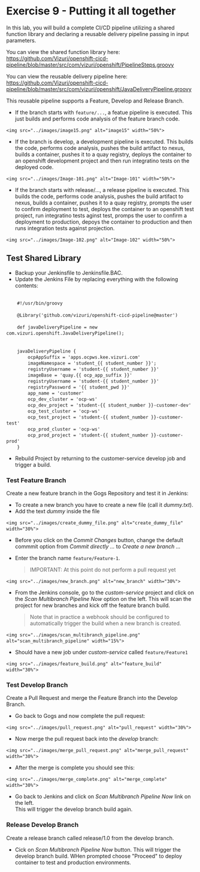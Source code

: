 # Exercise 9 - Putting it all together
    
In this lab, you will build a complete CI/CD pipeline utilizing a shared function library and declaring a reusable delivery pipeline passing in input parameters.  

You can view the shared function library here:
<https://github.com/Vizuri/openshift-cicd-pipeline/blob/master/src/com/vizuri/openshift/PipelineSteps.groovy>

You can view the reusable delivery pipeline here:
<https://github.com/Vizuri/openshift-cicd-pipeline/blob/master/src/com/vizuri/openshift/JavaDeliveryPipeline.groovy>

This reusable pipeline supports a Feature, Develop and Release Branch.

   * If the branch starts with `feature/...`, a featue pipeline is executed. This just builds and performs code analysis of the feature branch code. 

    <img src="../images/image15.png" alt="image15" width="50%">

   * If the branch is develop, a development pipeline is executed.
     This builds the code, performs code analysis, pushes the build artifact to nexus, 
     builds a container, pushes it to a quay registry, deploys the container to an openshift development project and then run integratino tests on the deployed code.

    <img src="../images/Image-101.png" alt="Image-101" width="50%">

   * If the branch starts with release/..., a release pipeline is executed.
     This builds the code, performs code analysis, pushes the build artifact to nexus, 
     builds a container, pushes it to a quay registry, prompts the user to confirm deployment to test, 
     deploys the container to an openshift test project, run integratino tests aginst test, 
     promps the user to confirm a deployment to production, depoys the container to production and then runs integration tests against projection.

    <img src="../images/Image-102.png" alt="Image-102" width="50%">

## Test Shared Library

* Backup your Jenkinsfile to Jenkinsfile.BAC.
* Update the Jenkins File by replacing everything with the following contents:

```

    #!/usr/bin/groovy
    
    @Library('github.com/vizuri/openshift-cicd-pipeline@master')
    
    def javaDeliveryPipeline = new com.vizuri.openshift.JavaDeliveryPipeline();
    
    
    javaDeliveryPipeline {
        ocpAppSuffix = 'apps.ocpws.kee.vizuri.com'
        imageNamespace = 'student_{{ student_number }}';
        registryUsername = 'student-{{ student_number }}'
        imageBase = 'quay.{{ ocp_app_suffix }}'
        registryUsername = 'student-{{ student_number }}'
        registryPassword = '{{ student_pwd }}'
        app_name = 'customer'
        ocp_dev_cluster = 'ocp-ws'
        ocp_dev_project = 'student-{{ student_number }}-customer-dev'
        ocp_test_cluster = 'ocp-ws'
        ocp_test_project = 'student-{{ student_number }}-customer-test'
        ocp_prod_cluster = 'ocp-ws'
        ocp_prod_project = 'student-{{ student_number }}-customer-prod'
    }

```

* Rebuild Project by returning to the customer-service develop job and trigger a build.

### Test Feature Branch
Create a new feature branch in the Gogs Repository and test it in Jenkins:

   * To create a new branch you have to create a new file (call it *dummy.txt*).
   * Add the text *dummy* inside the file
        
    <img src="../images/create_dummy_file.png" alt="create_dummy_file" width="30%">
     
   * Before you click on the *Commit Changes* button, change the default commmit option 
     from *Commit directly ...* to *Create a new branch ...*
           
   * Enter the branch name `feature/Feature-1`. 
     >IMPORTANT: At this point do not perform a pull request yet
       
    <img src="../images/new_branch.png" alt="new_branch" width="30%">
    
   * From the Jenkins console, go to the *custom-service* project and click on the *Scan Multibranch Pipeline Now* option on the left. 
     This will scan the project for new branches and kick off the feature branch build.  

     >Note that in practice a webhook should be configured to automatically trigger the build when a new branch is created. 

    <img src="../images/scan_multibranch_pipeline.png" alt="scan_multibranch_pipeline" width="15%">

   * Should have a new job under *custom-service* called `feature/Feature1`
   
    <img src="../images/feature_build.png" alt="feature_build" width="30%">
   
   
### Test Develop Branch
Create a Pull Request and merge the Feature Branch into the Develop Branch. 
   * Go back to Gogs and now complete the pull request:
    
    <img src="../images/pull_request.png" alt="pull_request" width="30%">  

   * Now merge the pull request back into the *develop* branch:
   
    <img src="../images/merge_pull_request.png" alt="merge_pull_request" width="30%">

   * After the merge is complete you should see this:
   
    <img src="../images/merge_complete.png" alt="merge_complete" width="30%">
   
   * Go back to Jenkins and click on *Scan Multibranch Pipeline Now* link on the left.  
     This will trigger the develop branch build again.

### Release Develop Branch
Create a release branch called release/1.0 from the develop branch.  
 
   * Cick on *Scan Multibranch Pipeline Now* button.  This will trigger the develop branch build.  WHen prompted choose "Proceed" to deploy container to test and production environments. 
    

